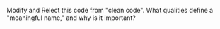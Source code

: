 Modify and Relect this code from "clean code". 
What qualities define a "meaningful name," and why is it important?